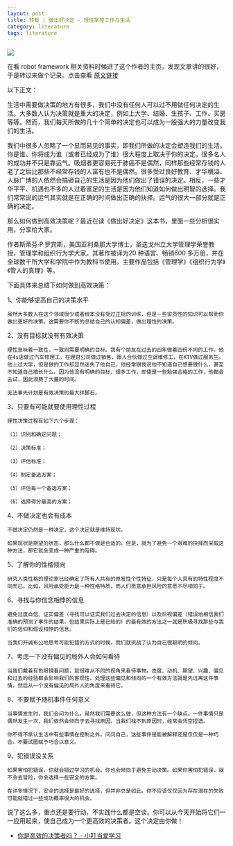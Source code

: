 ```yaml
---
layout: post
title: 转载 | 做出好决定 - 理性掌控工作与生活
category: literature
tags: literature
---
```


![](http://7vigrt.com1.z0.glb.clouddn.com/blog/pic/201703/1729380-e48f514dd09b5a24.jpg)

在看 robot framework 相关资料时候进了这个作者的主页，发现文章讲的很好，于是转过来做个记录。点击查看 [原文链接][1]

以下正文：

生活中需要做决策的地方有很多，我们中没有任何人可以过不用做任何决定的生活。大多数人认为决策就是重大的决定，例如上大学、结婚、生孩子、工作、买房等等。然而，我们每天所做的几十个简单的决定也可以成为一股强大的力量改变我们的生活。

我们中很多人忽略了一个显而易见的事实，即我们所做的决定会塑造我们的生活。你是谁、你将成为谁（或者已经成为了谁）很大程度上取决于你的决定。很多名人的成功并不只是靠运气。吸烟者更容易死于肺癌不是偶然，同样那些经常存钱的人老了之后比那些不经常存钱的人富有也不是偶然。很多受过良好教育、才华横溢、人脉广博的人依然会搞砸自己的生活是因为他们做出了错误的决定。相反，一些才华平平、机遇也不多的人过着富足的生活是因为他们知道如何做出明智的选择。我们常常说的运气其实就是在正确的时间做出正确的抉择。运气的很大一部分就是正确的决定。

那么如何做到高效决策呢？最近在读《做出好决定》这本书，里面一些分析很实用，分享给大家。

作者斯蒂芬·P·罗宾斯，美国亚利桑那大学博士，圣迭戈州立大学管理学荣誉教授，管理学和组织行为学大家。其著作被译为20 种语言、畅销600 多万册，并在全球数千所大学和学院中作为教科书使用。主要作品包括《管理学》《组织行为学》《管人的真理》等。

下面具体来总结下如何做到高效决策：

1、你能够提高自己的决策水平

    虽然大多数人在这个领域很少或者根本没有受过正规的训练，但是一些实质性的知识可以帮助你做出更好的决策。这需要你不断的总结自己的认知偏差，做出理性的决策。

2、没有目标就没有有效决策

    理性意味着一致性，一致则需要明确的目标。我有个朋友在过去的四年做着四份不同的工作。他在4s店做过汽车修理工，在理财公司做过销售，跟人合伙做过空调维修工，在KTV做过服务生。他上过大学，但是做的工作却显然迷失了他自己。他经常跟我说他不知道自己想要做什么，甚至不知道自己擅长什么。因为他没有明确的目标，很多工作，即使是一些勉强合格的工作，他都会去试，因此浪费了大量的时间。

    无法事先计划是有效决策的最大绊脚石。

3、只要有可能就要使用理性过程

    理性决策过程有如下六个步骤：

    （1）识别和确定问题；

    （2）决策标准；

    （3）评估标准；

    （4）制定备选方案；

    （5）评估每一个备选方案；

    （6）选择得分最高的方案；

4、不做决定也会有成本

    不做决定仍然是一种决定，这个决定就是维持现状。

    如果现状是期望的状态，那么什么都不做是合适的。但是，就为了避免一个艰难的抉择而采取这种方法，那它就会变成一种严重的阻碍。

5、了解你的性格倾向

    研究人类性格的理论家已经确定了所有人共有的原发性个性特征，只是每个人具有的特性程度不同而已。比如，风险承受能力是一种性格特质，而人们愿意承担风险的意愿不尽相同于。

6、寻找与你信念相悖的信息

    避免过度自信、证实偏差（寻找可以证实我们过去决定的信息）以及后视偏差（错误地相信我们准确的预测了事件的结果，但结果实际上是已知的）的最有效的方法之一就是积极寻找那些与我们的信仰和假设相悖的信息。

    当我们开诚布公地思考可能犯错的方式的时候，我们就挑战了认为自己很聪明的倾向。

7、考虑一下没有偏见的局外人会如何看待

    当我们戴着有色眼镜看问题，就很难从不同的视角来看待事物。态度、动机、期望、兴趣、偏见和过去的经验都会影响我们的客观性。处理这些偏见和倾向的一个有效方法就是先远离这件事情，然后从一个没有偏见的局外人的角度来看待它。

8、不要赋予随机事件任何意义

    当事情发生时，我们会问为什么。虽然我们需要这么做，但这种方法有一个缺点。一件事情只是偶然发生一次，我们依然会倾向于去寻找原因。当我们找不到原因时，经常会凭空捏造。

    你不得不承认生活中有些事情在控制之外。问问自己，这些事件是能被解释还是仅仅是一种巧合。不要试图赋予巧合以意义。

9、犯错误没关系

    如果害怕犯错误，你就会错过学习的机会。你也会倾向于避免主动决策。如果你害怕犯错误，就不会去冒险，你会选择一些安全的方案。

    在许多情况下，安全的选择是最好的选择，但并非总是如此。你不应该仅仅因为存在潜在的失败可能就错过一些成功概率很大的机会。

说了这么多，重点还是要行动，不实践什么都是空谈。你可以从今天开始将它们一一应用起来，使自己成为一个更高效的决策者。这个决定由你做！

* [你是高效的决策者吗？ - 小叮当爱学习](1)

[1]: http://www.jianshu.com/p/ecf16475bdf8
